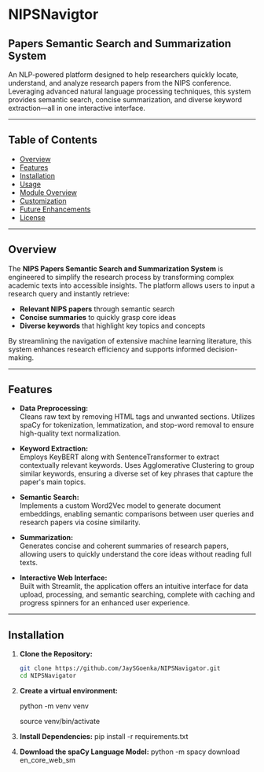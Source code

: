 # NIPSNavigtor
## Papers Semantic Search and Summarization System

An NLP-powered platform designed to help researchers quickly locate, understand, and analyze research papers from the NIPS conference. Leveraging advanced natural language processing techniques, this system provides semantic search, concise summarization, and diverse keyword extraction—all in one interactive interface.

---

## Table of Contents

- [Overview](#overview)
- [Features](#features)
- [Installation](#installation)
- [Usage](#usage)
- [Module Overview](#module-overview)
- [Customization](#customization)
- [Future Enhancements](#future-enhancements)
- [License](#license)

---

## Overview

The **NIPS Papers Semantic Search and Summarization System** is engineered to simplify the research process by transforming complex academic texts into accessible insights. The platform allows users to input a research query and instantly retrieve:

- **Relevant NIPS papers** through semantic search
- **Concise summaries** to quickly grasp core ideas
- **Diverse keywords** that highlight key topics and concepts

By streamlining the navigation of extensive machine learning literature, this system enhances research efficiency and supports informed decision-making.

---

## Features

- **Data Preprocessing:**  
  Cleans raw text by removing HTML tags and unwanted sections. Utilizes spaCy for tokenization, lemmatization, and stop-word removal to ensure high-quality text normalization.

- **Keyword Extraction:**  
  Employs KeyBERT along with SentenceTransformer to extract contextually relevant keywords. Uses Agglomerative Clustering to group similar keywords, ensuring a diverse set of key phrases that capture the paper's main topics.

- **Semantic Search:**  
  Implements a custom Word2Vec model to generate document embeddings, enabling semantic comparisons between user queries and research papers via cosine similarity.

- **Summarization:**  
  Generates concise and coherent summaries of research papers, allowing users to quickly understand the core ideas without reading full texts.

- **Interactive Web Interface:**  
  Built with Streamlit, the application offers an intuitive interface for data upload, processing, and semantic searching, complete with caching and progress spinners for an enhanced user experience.

---

## Installation 

1. **Clone the Repository:**

   ```bash
   git clone https://github.com/JaySGoenka/NIPSNavigator.git
   cd NIPSNavigator

2. **Create a virtual environment:**

   python -m venv venv

   source venv/bin/activate

3. **Install Dependencies:**
   pip install -r requirements.txt

4. **Download the spaCy Language Model:**
  python -m spacy download en_core_web_sm



